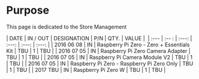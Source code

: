 # Purpose
This page is dedicated to the Store Management



| DATE | IN / OUT | DESIGNATION | P/N | QTY. | VALUE | 
| :--- | :-- : | :---: | :---: | :---: | :---: |
| 2016 06 08 | IN | Raspberry Pi Zero - Zero + Essentials Kit | TBU | 1 | TBU |
| 2016 07 05 | IN | Raspberry Pi Zero Camera Adapter | TBU | 1 | TBU |
| 2016 07 05 | IN | Raspberry Pi Camera Module V2 | TBU | 1 | TBU |
| 2016 07 05 | IN | Raspberry Pi Zero - Raspberry Pi Zero Only | TBU | 1 | TBU |
| 2017 TBU | IN | Raspberry Pi Zero W | TBU | 1 | TBU |
